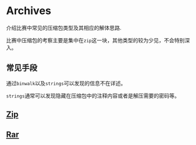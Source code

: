 # Archives

介绍比赛中常见的压缩包类型及其相应的解体思路.

比赛中压缩包的考察主要是集中在`zip`这一块，其他类型的较为少见，不会特别深入。

## 常见手段

通过`binwalk`以及`strings`可以发现的信息不在详述。

`strings`通常可以发现隐藏在压缩包中的注释内容或者是解压需要的密码等。


## [Zip](/misc/Archives/Zip) 

## [Rar](/misc/Archives/Rar)


